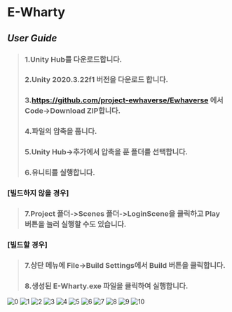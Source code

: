 # E-Wharty
## _User Guide_
> ### 1.Unity Hub를 다운로드합니다.
> ### 2.Unity 2020.3.22f1 버전을 다운로드 합니다.
> ### 3.https://github.com/project-ewhaverse/Ewhaverse 에서 Code->Download ZIP합니다.
> ### 4.파일의 압축을 풉니다.
> ### 5.Unity Hub->추가에서 압축을 푼 폴더를 선택합니다.
> ### 6.유니티를 실행합니다.
### [빌드하지 않을 경우]
> ### 7.Project 폴더->Scenes 폴더->LoginScene을 클릭하고 Play 버튼을 눌러 실행할 수도 있습니다.
### [빌드할 경우]
> ### 7.상단 메뉴에 File->Build Settings에서 Build 버튼을 클릭합니다.
> ### 8.생성된 E-Wharty.exe 파일을 클릭하여 실행합니다.
![0](https://user-images.githubusercontent.com/86212909/172803116-484168a3-0a4b-4ec6-92a7-4d2323def672.PNG)
![1](https://user-images.githubusercontent.com/86212909/172803125-ed126d79-4b72-4c3c-baaf-cb946c4ec57e.PNG)
![2](https://user-images.githubusercontent.com/86212909/172803128-777796c8-9059-4235-8a77-64d0b04ba57c.PNG)
![3](https://user-images.githubusercontent.com/86212909/172803130-9a62ccb2-c3bf-493d-8686-bb68eb5a95bf.PNG)
![4](https://user-images.githubusercontent.com/86212909/172803133-01b9027e-cfce-494d-b4be-a0cc153536b3.PNG)
![5](https://user-images.githubusercontent.com/86212909/172803136-3d9c2080-b760-485c-a6aa-cab764980175.PNG)
![6](https://user-images.githubusercontent.com/86212909/172803139-cf3a32f5-480e-432f-ba3e-21fc235b11e2.PNG)
![7](https://user-images.githubusercontent.com/86212909/172803143-631a626c-0b4d-41bf-adbe-92c30fae2760.PNG)
![8](https://user-images.githubusercontent.com/86212909/172803146-1f4d9ee5-0f63-459e-a3c7-45919d00dfc4.PNG)
![9](https://user-images.githubusercontent.com/86212909/172803151-28156751-faf6-4d0f-b49d-1aadf8360a6c.PNG)
![10](https://user-images.githubusercontent.com/86212909/172803152-562f5522-6b20-47f0-9084-bd8345f1722d.PNG)
